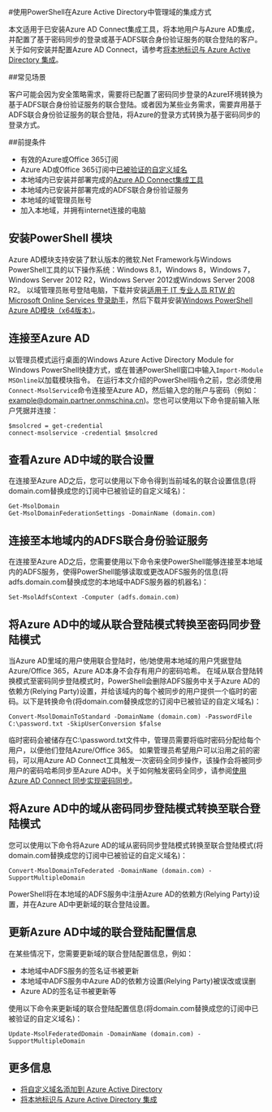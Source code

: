 #使用PowerShell在Azure Active Directory中管理域的集成方式

本文适用于已安装Azure AD Connect集成工具，将本地用户与Azure AD集成，并配置了基于密码同步的登录或基于ADFS联合身份验证服务的联合登陆的客户。关于如何安装并配置Azure AD Connect，请参考[将本地标识与 Azure Active Directory 集成](https://www.azure.cn/documentation/articles/active-directory-aadconnect/#install-azure-ad-connect)。

##常见场景

客户可能会因为安全策略需求，需要将已配置了密码同步登录的Azure环境转换为基于ADFS联合身份验证服务的联合登陆。或者因为某些业务需求，需要弃用基于ADFS联合身份验证服务的联合登陆，将Azure的登录方式转换为基于密码同步的登录方式。

##前提条件

- 有效的Azure或Office 365订阅
- Azure AD或Office 365订阅中[已被验证的自定义域名](https://www.azure.cn/documentation/articles/active-directory-add-domain/)
- 本地域内已安装并部署完成的[Azure AD Connect集成工具](https://www.azure.cn/documentation/articles/active-directory-aadconnect/)
- 本地域内已安装并部署完成的ADFS联合身份验证服务
- 本地域的域管理员账号
- 加入本地域，并拥有internet连接的电脑

## 安装PowerShell 模块

Azure AD模块支持安装了默认版本的微软.Net Framework与Windows PowerShell工具的以下操作系统：Windows 8.1，Windows 8，Windows 7，Windows Server 2012 R2，Windows Server 2012或Windows Server 2008 R2。
以域管理员账号登陆电脑，下载并安装[适用于 IT 专业人员 RTW 的 Microsoft Online Services 登录助手](https://www.microsoft.com/zh-cn/download/details.aspx?id=41950)，然后下载并安装[Windows PowerShell Azure AD模块（x64版本）](http://go.microsoft.com/fwlink/p/?linkid=236297)。

## 连接至Azure AD

以管理员模式运行桌面的Windows Azure Active Directory Module for Windows PowerShell快捷方式，或在普通PowerShell窗口中输入`Import-Module MSOnline`以加载模块指令。
在运行本文介绍的PowerShell指令之前，您必须使用`Connect-MsolService`命令连接至Azure AD，然后输入您的账户与密码（例如：example@domain.partner.onmschina.cn)。您也可以使用以下命令提前输入账户凭据并连接：

	$msolcred = get-credential
	connect-msolservice -credential $msolcred

## 查看Azure AD中域的联合设置

在连接至Azure AD之后，您可以使用以下命令得到当前域名的联合设置信息(将domain.com替换成您的订阅中已被验证的自定义域名)：

	Get-MsolDomain
	Get-MsolDomainFederationSettings -DomainName (domain.com)

## 连接至本地域内的ADFS联合身份验证服务

在连接至Azure AD之后，您需要使用以下命令来使PowerShell能够连接至本地域内的ADFS服务，使得PowerShell能够读取或更改ADFS服务的信息(将adfs.domain.com替换成您的本地域中ADFS服务器的机器名)：

	Set-MsolAdfsContext -Computer (adfs.domain.com)

## 将Azure AD中的域从联合登陆模式转换至密码同步登陆模式

当Azure AD里域的用户使用联合登陆时，他/她使用本地域的用户凭据登陆Azure/Office 365，Azure AD本身不会存有用户的密码哈希。
在域从联合登陆转换模式至密码同步登陆模式时，PowerShell会删除ADFS服务中关于Azure AD的依赖方(Relying Party)设置，并给该域内的每个被同步的用户提供一个临时的密码。以下是转换命令(将domain.com替换成您的订阅中已被验证的自定义域名)：

	Convert-MsolDomainToStandard -DomainName (domain.com) -PasswordFile C:\password.txt -SkipUserConversion $false

临时密码会被储存在C:\password.txt文件中，管理员需要将临时密码分配给每个用户，以便他们登陆Azure/Office 365。
如果管理员希望用户可以沿用之前的密码，可以用Azure AD Connect工具触发一次密码全同步操作，该操作会将被同步用户的密码哈希同步至Azure AD中。关于如何触发密码全同步，请参阅[使用 Azure AD Connect 同步实现密码同步](https://www.azure.cn/documentation/articles/active-directory-aadconnectsync-implement-password-synchronization/)。

## 将Azure AD中的域从密码同步登陆模式转换至联合登陆模式

您可以使用以下命令将Azure AD的域从密码同步登陆模式转换至联合登陆模式(将domain.com替换成您的订阅中已被验证的自定义域名)：

	Convert-MsolDomainToFederated -DomainName (domain.com) -SupportMultipleDomain

PowerShell将在本地域的ADFS服务中注册Azure AD的依赖方(Relying Party)设置，并在Azure AD中更新域的联合登陆设置。

## 更新Azure AD中域的联合登陆配置信息

在某些情况下，您需要更新域的联合登陆配置信息，例如：

- 本地域中ADFS服务的签名证书被更新
- 本地域中ADFS服务中Azure AD的依赖方设置(Relying Party)被误改或误删
- Azure AD的签名证书被更新等

使用以下命令来更新域的联合登陆配置信息(将domain.com替换成您的订阅中已被验证的自定义域名)：

	Update-MsolFederatedDomain -DomainName (domain.com) -SupportMultipleDomain

## 更多信息

- [将自定义域名添加到 Azure Active Directory](https://www.azure.cn/documentation/articles/active-directory-add-domain/)
- [将本地标识与 Azure Active Directory 集成](https://www.azure.cn/documentation/articles/active-directory-aadconnect/#install-azure-ad-connect)

